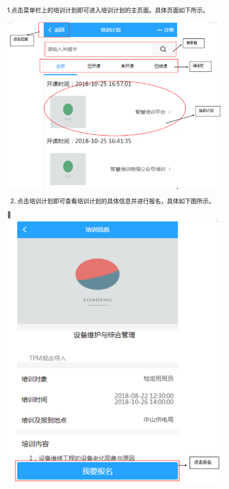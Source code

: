 1.点击菜单栏上的培训计划即可进入培训计划的主页面。具体页面如下所示。

![](/assets/124.png)



2. 点击培训计划即可查看培训计划的具体信息并进行报名，具体如下图所示。

![](/assets/125.png)

